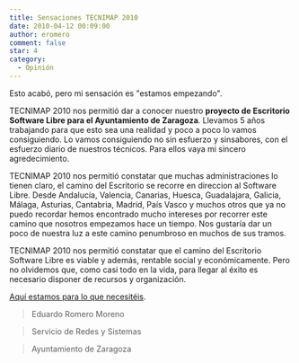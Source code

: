 ```yaml
---
title: Sensaciones TECNIMAP 2010
date: 2010-04-12 00:09:00
author: eromero
comment: false
star: 4
category:
  - Opinión
---
```


Esto acabó, pero mi sensación es "estamos empezando".

<!-- more -->

TECNIMAP 2010 nos permitió dar a conocer nuestro **proyecto de Escritorio Software Libre para el Ayuntamiento de Zaragoza**. Llevamos 5 años trabajando para que esto sea una realidad y poco a poco lo vamos consiguiendo. Lo vamos consiguiendo no sin esfuerzo y sinsabores, con el esfuerzo diario de nuestros técnicos. Para ellos vaya mi sincero agredecimiento.

TECNIMAP 2010 nos permitió constatar que muchas administraciones lo tienen claro, el camino del Escritorio se recorre en direccion al Software Libre. Desde Andalucía, Valencia, Canarias, Huesca, Guadalajara, Galicia, Málaga, Asturias, Cantabria, Madrid, País Vasco y muchos otros que ya no puedo recordar hemos encontrado mucho intereses por recorrer este camino que nosotros empezamos hace un tiempo. Nos gustaría dar un poco de nuestra luz a este camino penumbroso en muchos de sus tramos.

TECNIMAP 2010 nos permitió constatar que el camino del Escritorio Software Libre es viable y además, rentable social y económicamente. Pero no olvidemos que, como casi todo en la vida, para llegar al éxito es necesario disponer de recursos y organización.

[Aquí estamos para lo que necesitéis](mailto:azlinux@zaragoza.es).

> Eduardo Romero Moreno

> Servicio de Redes y Sistemas

> Ayuntamiento de Zaragoza
